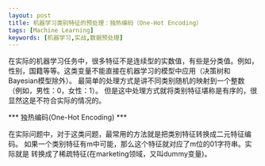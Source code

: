 ```yaml
---
layout: post
title: 机器学习类别特征的预处理：独热编码（One-Hot Encoding）
tags: [Machine Learning]
keywords: [机器学习,实战,数据预处理]
---
```


在实际的机器学习任务中，很多特征不是连续型的实数值，有些是分类值。例如，
性别，国籍等等。这类变量不能直接在机器学习的模型中应用（决策树和Bayesian模型除外）。
最简单的处理方式是讲不同类别随机的映射到一个整数（例如，男性：0，女性：1）。
但是这中处理方式就将类别特征堪称是有序的，很显然这是不符合实际的情况的。

*** 独热编码(One-Hot Encoding) ***

在实际问题中，对于这类问题，最常用的方法就是把类别特征转换成二元特征编码。
如果一个类别特征有m中可能，那么这个特征就对应了m位的01字符串。实际就是
转换成了稀疏特征(在marketing领域，又叫dummy变量)。

